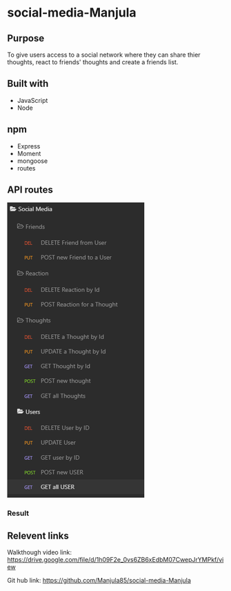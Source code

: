 # social-media-Manjula

## Purpose
To give users access to a social network where they can share thier thoughts, react to friends' thoughts and create a friends list.

## Built with
* JavaScript
* Node

## npm 
* Express
* Moment
* mongoose
* routes

## API routes

![](/images/allRoutes.PNG)


### Result




## Relevent links
Walkthough video link: https://drive.google.com/file/d/1h09F2e_0vs6ZB6xEdbM07CwepJrYMPkf/view

Git hub link: https://github.com/Manjula85/social-media-Manjula
